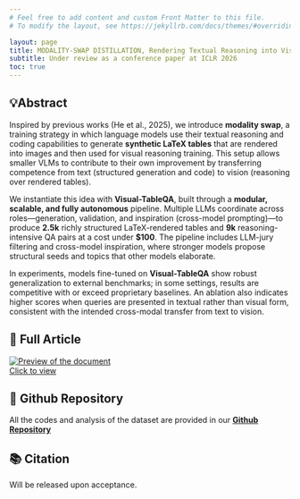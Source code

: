 ```yaml
---
# Feel free to add content and custom Front Matter to this file.
# To modify the layout, see https://jekyllrb.com/docs/themes/#overriding-theme-defaults

layout: page
title: MODALITY-SWAP DISTILLATION, Rendering Textual Reasoning into Visual Supervision
subtitle: Under review as a conference paper at ICLR 2026
toc: true
---
```


## 💡Abstract

Inspired by previous works (He et al., 2025), we introduce **modality swap**, a training strategy in which language models use their textual reasoning and coding capabilities to generate **synthetic LaTeX tables** that are rendered into images and then used for visual reasoning training. This setup allows smaller VLMs to contribute to their own improvement by transferring competence from text (structured generation and code) to vision (reasoning over rendered tables).

We instantiate this idea with **Visual-TableQA**, built through a **modular, scalable, and fully autonomous** pipeline. Multiple LLMs coordinate across roles—generation, validation, and inspiration (cross-model prompting)—to produce **2.5k** richly structured LaTeX-rendered tables and **9k** reasoning-intensive QA pairs at a cost under **\$100**. The pipeline includes LLM-jury filtering and cross-model inspiration, where stronger models propose structural seeds and topics that other models elaborate.

In experiments, models fine-tuned on **Visual-TableQA** show robust generalization to external benchmarks; in some settings, results are competitive with or exceed proprietary baselines. An ablation also indicates higher scores when queries are presented in textual rather than visual form, consistent with the intended cross-modal transfer from text to vision.

## 📘 Full Article
<div markdown="0">
  <a href="{{ site.baseurl }}/assets/documents/Visual_TableQA_ICLR_2026.pdf">
    <div class="preview-container">
      <img src="{{ site.baseurl }}/assets/thumbnails/Modality-Swap_thumbnail.png" alt="Preview of the document"/>
      <div class="hover-effect">Click to view</div>
    </div>
  </a>
</div>

## 🐙 Github Repository
All the codes and analysis of the dataset are provided in our **[Github Repository](https://github.com/AI-4-Everyone/Visual-TableQA-v2)**


## 📚 Citation

Will be released upon acceptance.
